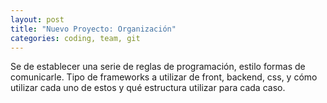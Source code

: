 ```yaml
---
layout: post
title: "Nuevo Proyecto: Organización"
categories: coding, team, git
---
```


Se de establecer una serie de reglas de programación, estilo formas de comunicarle.<!--more--> Tipo de frameworks a utilizar de front, backend, css, y cómo utilizar cada uno de estos y qué estructura utilizar para cada caso.
